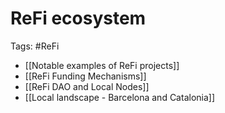 # ReFi ecosystem
Tags: #ReFi

- [[Notable examples of ReFi projects]]
- [[ReFi Funding Mechanisms]]
- [[ReFi DAO and Local Nodes]]
- [[Local landscape - Barcelona and Catalonia]]
